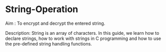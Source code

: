 # String-Operation
Aim : To encrypt and decrypt the entered string.


Description:
String is an array of characters. In this guide, we learn how to declare strings, how to work with strings in C
programming and how to use the pre-defined string handling functions.
